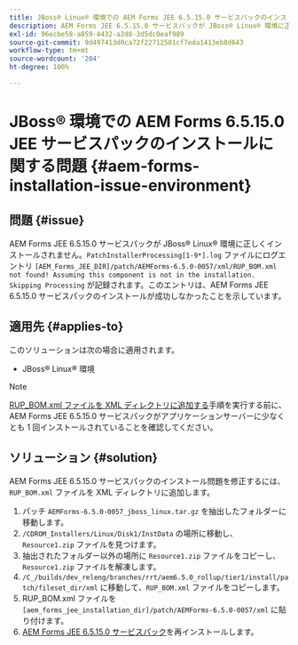 ```yaml
---
title: JBoss® Linux® 環境での AEM Forms JEE 6.5.15.0 サービスパックのインストールに関する問題
description: AEM Forms JEE 6.5.15.0 サービスパックが JBoss® Linux® 環境に正しくインストールされず、アプリケーションサーバーにパッチの変更が適用されません。XML ディレクトリに「RUP_BOM.xml」ファイルを追加します。
exl-id: 96ecbe58-a859-4432-a2d8-3d5dc0eaf989
source-git-commit: 9d497413d0ca72f22712581cf7eda1413eb8d643
workflow-type: tm+mt
source-wordcount: '204'
ht-degree: 100%

---
```


# JBoss® 環境での AEM Forms 6.5.15.0 JEE サービスパックのインストールに関する問題 {#aem-forms-installation-issue-environment}

## 問題 {#issue}

AEM Forms JEE 6.5.15.0 サービスパックが JBoss® Linux® 環境に正しくインストールされません。`PatchInstallerProcessing[1-9*].log` ファイルにログエントリ `[AEM_Forms_JEE_DIR]/patch/AEMForms-6.5.0-0057/xml/RUP_BOM.xml not found! Assuming this component is not in the installation. Skipping Processing` が記録されます。このエントリは、AEM Forms JEE 6.5.15.0 サービスパックのインストールが成功しなかったことを示しています。

## 適用先 {#applies-to}

このソリューションは次の場合に適用されます。
* JBoss® Linux® 環境

>[!NOTE]
>
> [RUP_BOM.xml ファイルを XML ディレクトリに追加する](#solution-solution)手順を実行する前に、AEM Forms JEE 6.5.15.0 サービスパックがアプリケーションサーバーに少なくとも 1 回インストールされていることを確認してください。

## ソリューション {#solution}

AEM Forms JEE 6.5.15.0 サービスパックのインストール問題を修正するには、`RUP_BOM.xml` ファイルを XML ディレクトリに追加します。
1. パッチ `AEMForms-6.5.0-0057_jboss_linux.tar.gz` を抽出したフォルダーに移動します。
1. `/CDROM_Installers/Linux/Disk1/InstData` の場所に移動し、`Resource1.zip` ファイルを見つけます。
1. 抽出されたフォルダー以外の場所に `Resource1.zip` ファイルをコピーし、`Resource1.zip` ファイルを解凍します。
1. `/C_/builds/dev_releng/branches/rrt/aem6.5.0_rollup/tier1/install/patch/fileset_dir/xml` に移動して、`RUP_BOM.xml` ファイルをコピーします。
1. RUP_BOM.xml ファイルを `[aem_forms_jee_installation_dir]/patch/AEMForms-6.5.0-0057/xml` に貼り付けます。
1. [AEM Forms JEE 6.5.15.0 サービスパック](https://experienceleague.adobe.com/docs/experience-manager-release-information/aem-release-updates/forms-updates/aem-forms-releases.html?lang=ja)を再インストールします。
